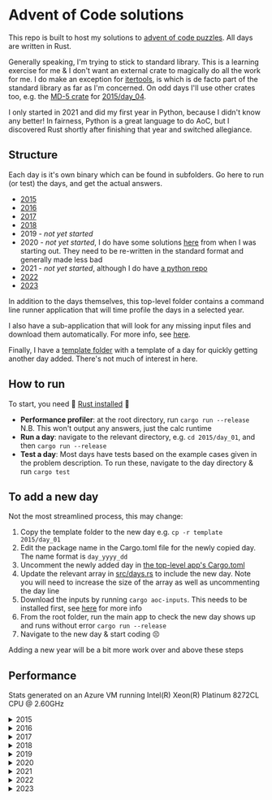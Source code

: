 # Advent of Code solutions

This repo is built to host my solutions to [advent of code puzzles](https://adventofcode.com/).
All days are written in Rust.

Generally speaking, I'm trying to stick to standard library.
This is a learning exercise for me & I don't want an external crate to magically do all the work for me.
I do make an exception for [itertools](https://docs.rs/itertools/latest/itertools/), is which is de facto part of the standard library as far as I'm concerned.
On odd days I'll use other crates too, e.g. the [MD-5 crate](https://docs.rs/md-5/latest/md5/) for [2015/day_04](2015/day_04/src/main.rs).

I only started in 2021 and did my first year in Python, because I didn't know any better!
In fairness, Python is a great language to do AoC, but I discovered Rust shortly after finishing that year and switched allegiance.

## Structure

Each day is it's own binary which can be found in subfolders.
Go here to run (or test) the days, and get the actual answers.

* [2015](2015)
* [2016](2016)
* [2017](2017)
* [2018](2018)
* 2019 - _not yet started_
* 2020 - _not yet started_, I do have some solutions [here](wip/year_2020) from when I was starting out.
They need to be re-written in the standard format and generally made less bad
* 2021 - _not yet started_, although I do have [a python repo](https://github.com/jmacadie/AdventOfCode)
* [2022](2022)
* [2023](2023)

In addition to the days themselves, this top-level folder contains a command line runner application that
will time profile the days in a selected year.

I also have a sub-application that will look for any missing input files and download them automatically.
For more info, see [here](inputs).

Finally, I have a [template folder](template) with a template of a day for quickly getting another day added.
There's not much of interest in here.

## How to run

To start, you need :crab: [Rust installed](https://www.rust-lang.org/tools/install) :crab:

* **Performance profiler**: at the root directory, run `cargo run --release`
N.B. This won't output any answers, just the calc runtime
* **Run a day**: navigate to the relevant directory, e.g. `cd 2015/day_01`, and then `cargo run --release`
* **Test a day**: Most days have tests based on the example cases given in the problem description.
To run these, navigate to the day directory & run `cargo test`

## To add a new day

Not the most streamlined process, this may change:

1. Copy the template folder to the new day e.g. `cp -r template 2015/day_01`
2. Edit the package name in the Cargo.toml file for the newly copied day. The name format is `day_yyyy_dd`
3. Uncomment the newly added day in [the top-level app's Cargo.toml](Cargo.toml)
4. Update the relevant array in [src/days.rs](src/days.rs) to include the new day.
Note you will need to increase the size of the array as well as uncommenting the day line
5. Download the inputs by running `cargo aoc-inputs`. This needs to be installed first, see [here](inputs) for more info
6. From the root folder, run the main app to check the new day shows up and runs without error `cargo run --release`
7. Navigate to the new day & start coding :persevere:

Adding a new year will be a bit more work over and above these steps

## Performance

Stats generated on an Azure VM running Intel(R) Xeon(R) Platinum 8272CL CPU @ 2.60GHz

<details>
  <summary>2015</summary>

  **All Days: 555.24ms**

  | Day | Runtime | Percentage of year |
  |---|---|---|
  |  [Day 1: Not Quite Lisp](2015/day_01/src/main.rs)                         |  14.80 μs |  0% |
  |  [Day 2: I Was Told There Would Be No Math](2015/day_02/src/main.rs)      | 154.80 μs |  0% |
  |  [Day 3: Perfect Spherical Houses in a Vacuum](2015/day_03/src/main.rs)   | 674.90 μs |  0% |
  |  [Day 4: The Ideal Stocking Stuffer](2015/day_04/src/main.rs)             | 282.74 ms | 50% |
  |  [Day 5: Dosen't He Have Intern-Elves For This?](2015/day_05/src/main.rs) | 331.40 μs |  0% |
  |  [Day 6: Probably a Fire Hazard](2015/day_06/src/main.rs)                 |  25.19 ms |  4% |
  |  [Day 7: Some Assembly Required](2015/day_07/src/main.rs)                 |  16.48 ms |  2% |
  |  [Day 8: Matchsticks](2015/day_08/src/main.rs)                            |  40.60 μs |  0% |
  |  [Day 9: All in a Single Night](2015/day_09/src/main.rs)                  |  20.01 ms |  3% |
  | [Day 10: Elves Look, Elves Say](2015/day_10/src/main.rs)                  |  62.95 ms | 11% |
  | [Day 11: Corporate Policy](2015/day_11/src/main.rs)                       |  52.00 ms |  9% |
  | [Day 12: JSAbacusFramework.io](2015/day_12/src/main.rs)                   | 177.30 μs |  0% |
  | [Day 13: Knights of the Dinner Table](2015/day_13/src/main.rs)            |   3.16 ms |  0% |
  | [Day 14: Reindeer Olympics](2015/day_14/src/main.rs)                      | 249.40 μs |  0% |
  | [Day 15: Science for Hungry People](2015/day_15/src/main.rs)              | 165.70 μs |  0% |
  | [Day 16: Aunt Sue](2015/day_16/src/main.rs)                               | 209.30 μs |  0% |
  | [Day 17: No Such Thing as Too Much](2015/day_17/src/main.rs)              |   7.24 ms |  1% |
  | [Day 18: Like a GIF For Your Yard](2015/day_18/src/main.rs)               |  47.98 ms |  8% |
  | [Day 19: Medicine for Rudolph](2015/day_19/src/main.rs)                   |  51.70 μs |  0% |
  | [Day 20: Infinite Elves and Infinite Houses](2015/day_20/src/main.rs)     | 451.30 μs |  0% |
  | [Day 21: RPG Simulator 20XX](2015/day_21/src/main.rs)                     | 478.30 μs |  0% |
  | [Day 22: Wizard Simulator 20XX](2015/day_22/src/main.rs)                  |  26.53 ms |  4% |
  | [Day 23: Opening the Turing Lock](2015/day_23/src/main.rs)                |  14.30 μs |  0% |
  | [Day 24: It Hangs in the Balance](2015/day_24/src/main.rs)                |   7.95 ms |  1% |
  | [Day 25: Let It Snow](2015/day_25/src/main.rs)                            |   1.50 μs |  0% |

</details>

<details>
  <summary>2016</summary>

  **All Days: 15.15 s**

  | Day | Runtime | Percentage of year |
  |---|---|---|
  |  [Day 1: No Time for a Taxicab](2016/day_01/src/main.rs)                  |   60.50 μs |   0% |
  |  [Day 2: Bathroom Security](2016/day_02/src/main.rs)                      |   45.00 μs |   0% |
  |  [Day 3: Squares With Three Sides](2016/day_03/src/main.rs)               |  346.30 μs |   0% |
  |  [Day 4: Security Through Obscurity](2016/day_04/src/main.rs)             |    1.95 ms |   0% |
  |  [Day 5: How About a Nice Game of Chess?](2016/day_05/src/main.rs)        |    5.52 s  |  36% |
  |  [Day 6: Signals and Noise](2016/day_06/src/main.rs)                      |  211.10 μs |   0% |
  |  [Day 7: Internet Protocol Version 7](2016/day_07/src/main.rs)            |    2.09 ms |   0% |
  |  [Day 8: Two-Factor Authentication](2016/day_08/src/main.rs)              |   44.90 μs |   0% |
  |  [Day 9: Explosives in Cyberspace](2016/day_09/src/main.rs)               |   31.90 μs |   0% |
  | [Day 10: Balance Bots](2016/day_10/src/main.rs)                           |   87.10 μs |   0% |
  | [Day 11: Radioisotope Thermoelectric Generators](2016/day_11/src/main.rs) |   46.63 ms |   0% |
  | [Day 12: Leonardo's Monorail](2016/day_12/src/main.rs)                    |    3.40 μs |   0% |
  | [Day 13: A Maze of Twisty Little Cubicles](2016/day_13/src/main.rs)       |   57.10 μs |   0% |
  | [Day 14: One-Time Pad](2016/day_14/src/main.rs)                           |    9.51 s  |  63% |
  | [Day 15: Timing is Everything](2016/day_15/src/main.rs)                   |    8.60 μs |   0% |
  | [Day 16: Dragon Checksum](2016/day_16/src/main.rs)                        |    2.60 μs |   0% |
  | [Day 17: Two Steps Forward](2016/day_17/src/main.rs)                      |   27.39 ms |   0% |
  | [Day 18: Like a Rogue](2016/day_18/src/main.rs)                           |    1.19 ms |   0% |
  | [Day 19: An Elephant Named Joseph](2016/day_19/src/main.rs)               |    1.50 μs |   0% |
  | [Day 20: Firewall Rules](2016/day_20/src/main.rs)                         |  128.00 μs |   0% |
  | [Day 21: Scrambled Letters and Hash](2016/day_21/src/main.rs)             |   41.40 μs |   0% |
  | [Day 22: Grid Computing](2016/day_22/src/main.rs)                         |    1.22 ms |   0% |
  | [Day 23: Safe Cracking](2016/day_23/src/main.rs)                          |    2.30 μs |   0% |
  | [Day 24: Air Duct Spelunking](2016/day_24/src/main.rs)                    |  699.40 μs |   0% |
  | [Day 25: Clock Signal](2016/day_25/src/main.rs)                           |  305.41 μs |   0% |

</details>

<details>
  <summary>2017</summary>

  **All Days: 978.00 ms**

  | Day | Runtime | Percentage of year |
  |---|---|---|
  |  [Day 1: Inverse Captcha](2017/day_01/src/main.rs)                         |    3.20 μs |   0% |
  |  [Day 2: Corruption Checksum](2017/day_02/src/main.rs)                     |   22.50 μs |   0% |
  |  [Day 3: Spiral Memory](2017/day_03/src/main.rs)                           |    3.10 μs |   0% |
  |  [Day 4: High-Entropy Passphrases](2017/day_04/src/main.rs)                |  303.60 μs |   0% |
  |  [Day 5: A Maze of Twisty Trampolines, All Alike](2017/day_05/src/main.rs) |  101.56 ms |  10% |
  |  [Day 6: Memory Reallocation](2017/day_06/src/main.rs)                     |    4.62 ms |   0% |
  |  [Day 7: Recursive Circus](2017/day_07/src/main.rs)                        |  489.70 μs |   0% |
  |  [Day 8: I Heard You Like Registers](2017/day_08/src/main.rs)              |  393.80 μs |   0% |
  |  [Day 9: Stream Processing](2017/day_09/src/main.rs)                       |  185.80 μs |   0% |
  | [Day 10: Knot Hash](2017/day_10/src/main.rs)                               |  170.10 μs |   0% |
  | [Day 11: Hex Ed](2017/day_11/src/main.rs)                                  |  450.50 μs |   0% |
  | [Day 12: Digital Plumber](2017/day_12/src/main.rs)                         |  535.80 μs |   0% |
  | [Day 13: Packet Scanners](2017/day_13/src/main.rs)                         |   29.10 μs |   0% |
  | [Day 14: Disk Defragmentation](2017/day_14/src/main.rs)                    |    9.86 ms |   0% |
  | [Day 15: Dueling Generators](2017/day_15/src/main.rs)                      |  475.21 ms |  48% |
  | [Day 16: Permutation Promenade](2017/day_16/src/main.rs)                   |   18.07 ms |   1% |
  | [Day 17: Spinkock](2017/day_17/src/main.rs)                                |    3.93 ms |   0% |
  | [Day 18: Duet](2017/day_18/src/main.rs)                                    |    3.61 ms |   0% |
  | [Day 19: A Series of Tubes](2017/day_19/src/main.rs)                       |  146.80 μs |   0% |
  | [Day 20: Particle Swarm](2017/day_20/src/main.rs)                          |   27.98 ms |   2% |
  | [Day 21: Fractal Art](2017/day_21/src/main.rs)                             |   55.80 μs |   0% |
  | [Day 22: Sporifica Virus](2017/day_22/src/main.rs)                         |  151.92 ms |  15% |
  | [Day 23: Coprocessor Conflagration](2017/day_23/src/main.rs)               |  375.90 μs |   0% |
  | [Day 24: Electromagnetic Moat](2017/day_24/src/main.rs)                    |  130.98 ms |  13% |
  | [Day 25: The Halting Problem](2017/day_25/src/main.rs)                     |   46.84 ms |   4% |

</details>

<details>
  <summary>2018</summary>

  **All Days:   7.40 ms** _part completed_

  | Day | Runtime | Percentage of year |
  |---|---|---|
  |  [Day 1: Chronal Calibration](2018/day_01/src/main.rs)         |    2.89 ms |  43% |
  |  [Day 2: Inventory Management System](2018/day_02/src/main.rs) |  195.90 μs |   2% |
  |  [Day 3: No Matter How You Slice It](2018/day_03/src/main.rs)  |    2.18 ms |  30% |
  |  [Day 4: Repose Record](2018/day_04/src/main.rs)               |  653.70 μs |   8% |
  |  [Day 5: Alchemical Reduction](2018/day_05/src/main.rs)        |    1.04 ms |  14% |

</details>

<details>
  <summary>2019</summary>

  _No solutions yet written_

</details>

<details>
  <summary>2020</summary>

  _No solutions yet written_

</details>

<details>
  <summary>2021</summary>

  _No solutions yet written_

</details>

<details>
  <summary>2022</summary>

  **All Days: 2.86s**

  | Day | Runtime | Percentage of year |
  |---|---|---|
  |  [Day 1: Calorie Counting](2022/day_01/src/main.rs)         |   98.30 μs |   0% |
  |  [Day 2: Rock Paper Scissors](2022/day_02/src/main.rs)      |  152.80 μs |   0% |
  |  [Day 3: Rucksack Reorganization](2022/day_03/src/main.rs)  |  135.00 μs |   0% |
  |  [Day 4: Camp Cleanup](2022/day_04/src/main.rs)             |  209.70 μs |   0% |
  |  [Day 5: Supply Stacks](2022/day_05/src/main.rs)            |  139.40 μs |   0% |
  |  [Day 6: Tuning Trouble](2022/day_06/src/main.rs)           |   13.70 μs |   0% |
  |  [Day 7: No Space Left On Device](2022/day_07/src/main.rs)  |   55.10 μs |   0% |
  |  [Day 8: Treetop Tree House](2022/day_08/src/main.rs)       |  109.30 μs |   0% |
  |  [Day 9: Rope Bridge](2022/day_09/src/main.rs)              |  654.40 μs |   0% |
  | [Day 10: Cathode-Ray Tube](2022/day_10/src/main.rs)         |   27.30 μs |   0% |
  | [Day 11: Monkey in the Middle](2022/day_11/src/main.rs)     |   11.20 ms |   0% |
  | [Day 12: Hill Climbing Algorithm](2022/day_12/src/main.rs)  |  545.70 μs |   0% |
  | [Day 13: Distress Signal](2022/day_13/src/main.rs)          |  235.70 μs |   0% |
  | [Day 14: Regolith Reservoir](2022/day_14/src/main.rs)       |   15.86 ms |   0% |
  | [Day 15: Beacon Exclusion Zone](2022/day_15/src/main.rs)    |   39.50 μs |   0% |
  | [Day 16: Proboscidea Volcanium](2022/day_16/src/main.rs)    |    1.01 s  |  35% |
  | [Day 17: Pyroclastic Flow](2022/day_17/src/main.rs)         |  397.60 μs |   0% |
  | [Day 18: Boiling Boulders](2022/day_18/src/main.rs)         |  183.06 ms |   6% |
  | [Day 19: Not Enough Minerals](2022/day_19/src/main.rs)      |  170.59 ms |   5% |
  | [Day 20: Grove Positioning System](2022/day_20/src/main.rs) |  178.75 ms |   6% |
  | [Day 21: Monkey Math](2022/day_21/src/main.rs)              |    3.60 ms |   0% |
  | [Day 22: Monkey Map](2022/day_22/src/main.rs)               |    3.10 ms |   0% |
  | [Day 23: Unstable Diffusion](2022/day_23/src/main.rs)       |  242.24 ms |   8% |
  | [Day 24: Blizzard Basin](2022/day_24/src/main.rs)           |    1.03 s  |  36% |
  | [Day 25: Full of Hot Air](2022/day_25/src/main.rs)          |   15.30 μs |   0% |

</details>

<details>
  <summary>2023</summary>

  **All Days: 190.99 ms** _part completed_

  | Day | Runtime | Percentage of year |
  |---|---|---|
  |  [Day 1: Trebuchet?!](2023/day_01/src/main.rs)                     |  193.61 μs |   0% |
  |  [Day 2: Cube Conundrum](2023/day_02/src/main.rs)                  |  168.91 μs |   0% |
  |  [Day 3: Gear Ratios](2023/day_03/src/main.rs)                     |  125.71 μs |   0% |
  |  [Day 4: Scratchcards](2023/day_04/src/main.rs)                    |  187.41 μs |   0% |
  |  [Day 5: If You Give A Seed A Fertilizer](2023/day_05/src/main.rs) |  354.02 μs |   0% |
  |  [Day 6: Wait For It](2023/day_06/src/main.rs)                     |    2.80 μs |   0% |
  |  [Day 7: Camel Cards](2023/day_07/src/main.rs)                     |  559.34 μs |   0% |
  |  [Day 8: Haunted Wasteland](2023/day_08/src/main.rs)               |  656.54 μs |   0% |
  |  [Day 9: Mirage Maintenance](2023/day_09/src/main.rs)              |  374.72 μs |   0% |
  | [Day 10: Pipe Maze](2023/day_10/src/main.rs)                       |  449.33 μs |   0% |
  | [Day 11: Cosmic Expansion](2023/day_11/src/main.rs)                |  302.30 μs |   0% |
  | [Day 12: Hot Springs](2023/day_12/src/main.rs)                     |  117.56 ms |  55% |
  | [Day 13: Point of Incidence](2023/day_13/src/main.rs)              |  143.40 μs |   0% |
  | [Day 14: Parabolic Reflector Dish](2023/day_14/src/main.rs)        |   60.46 ms |  28% |
  | [Day 15: Lens Library](2023/day_15/src/main.rs)                    |  464.20 μs |   0% |
  | [Day 16: The Floor Will Be Lava](2023/day_16/src/main.rs)          |   29.05 ms |  13% |

</details>
